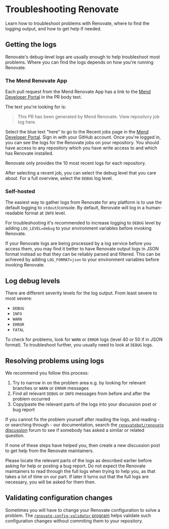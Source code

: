 # Troubleshooting Renovate

Learn how to troubleshoot problems with Renovate, where to find the logging output, and how to get help if needed.

## Getting the logs

Renovate's debug-level logs are usually enough to help troubleshoot most problems.
Where you can find the logs depends on how you're running Renovate.

### The Mend Renovate App

Each pull request from the Mend Renovate App has a link to the [Mend Developer Portal](https://developer.mend.io/) in the PR body text.

The text you're looking for is:

> This PR has been generated by Mend Renovate. View repository job log here.

Select the blue text "here" to go to the Recent jobs page in the [Mend Developer Portal](https://developer.mend.io/).
Sign in with your GitHub account.
Once you're logged in, you can see the logs for the Renovate jobs on your repository.
You should have access to any repository which you have write access to and which has Renovate installed.

Renovate only provides the 10 most recent logs for each repository.

After selecting a recent job, you can select the debug level that you care about.
For a full overview, select the `DEBUG` log level.

### Self-hosted

The easiest way to gather logs from Renovate for any platform is to use the default logging to `stdout`/console.
By default, Renovate will log in a human-readable format at `INFO` level.

For troubleshooting it's recommended to increase logging to `DEBUG` level by adding `LOG_LEVEL=debug` to your environment variables before invoking Renovate.

If your Renovate logs are being processed by a log service before you access them, you may find it better to have Renovate output logs in JSON format instead so that they can be reliably parsed and filtered.
This can be achieved by adding `LOG_FORMAT=json` to your environment variables before invoking Renovate.

## Log debug levels

There are different severity levels for the log output.
From least severe to most severe:

- `DEBUG`
- `INFO`
- `WARN`
- `ERROR`
- `FATAL`

To check for problems, look for `WARN` or `ERROR` logs (level 40 or 50 if in JSON format).
To troubleshoot further, you usually need to look at `DEBUG` logs.

## Resolving problems using logs

We recommend you follow this process:

1. Try to narrow in on the problem area e.g. by looking for relevant branches or `WARN` or `ERROR` messages
1. Find all relevant `DEBUG` or `INFO` messages from before and after the problem occurred
1. Copy/paste the relevant parts of the logs into your discussion post or bug report

If you cannot fix the problem yourself after reading the logs, and reading - or searching through - our documentation, search the [`renovatebot/renovate` discussion](https://github.com/renovatebot/renovate/discussions) forum to see if somebody has asked a similar or related question.

If none of these steps have helped you, then create a new discussion post to get help from the Renovate maintainers.

Please locate the relevant parts of the logs as described earlier before asking for help or posting a bug report.
Do not expect the Renovate maintainers to read through the full logs when trying to help you, as that takes a lot of time on our part.
If later it turns out that the full logs are necessary, you will be asked for them then.

## Validating configuration changes

Sometimes you will have to change your Renovate configuration to solve a problem.
The [`renovate-config-validator` program](config-validation.md) helps validate such configuration changes without commiting them to your repository.
